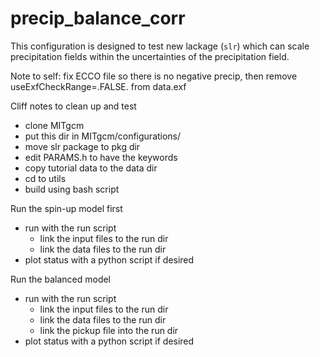 # precip_balance_corr

This configuration is designed to test new lackage (```slr```) which can scale precipitation fields within the uncertainties of the precipitation field. 

Note to self: fix ECCO file so there is no negative precip, then remove useExfCheckRange=.FALSE. from data.exf

Cliff notes to clean up and test
- clone MITgcm
- put this dir in MITgcm/configurations/
- move slr package to pkg dir
- edit PARAMS.h to have the keywords
- copy tutorial data to the data dir
- cd to utils
- build using bash script

Run the spin-up model first
- run with the run script
    - link the input files to the run dir
    - link the data files to the run dir
- plot status with a python script if desired

Run the balanced model
- run with the run script
    - link the input files to the run dir
    - link the data files to the run dir
    - link the pickup file into the run dir
- plot status with a python script if desired
